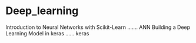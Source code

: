 # Deep_learning
Introduction to Neural Networks with Scikit-Learn ....... ANN
Building a Deep Learning Model in keras ...... keras
